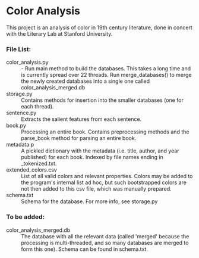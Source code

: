 # Color Analysis

This project is an analysis of color in 19th century literature, done in concert with the Literary Lab at Stanford University.


### File List:

<dl>
  <dt>color_analysis.py</dt>
  <dd>- Run main method to build the databases. This takes a long time and is currently spread over 22 threads. Run merge_databases() to merge the newly created databases into a single one called color_analysis_merged.db</dd>

  <dt>storage.py</dt>
  <dd>Contains methods for insertion into the smaller databases (one for each thread).</dd>

  <dt>sentence.py</dt>
  <dd>Extracts the salient features from each sentence.</dd>

  <dt>book.py</dt>
  <dd>Processing an entire book. Contains preprocessing methods and the parse_book method for parsing an entire book.</dd>

  <dt>metadata.p</dt>
  <dd>A pickled dictionary with the metadata (i.e. title, author, and year published) for each book. Indexed by file names ending in _tokenized.txt.</dd>

  <dt>extended_colors.csv</dt>
  <dd>List of all valid colors and relevant properties. Colors may be added to the program's internal list ad hoc, but such bootstrapped colors are not then added to this csv file, which was manually prepared.</dd>

  <dt>schema.txt</dt>
  <dd>Schema for the database. For more info, see storage.py</dd>
</dl>


### To be added:

<dl>
  <dt>color_analysis_merged.db</dt>
  <dd>The database with all the relevant data (called 'merged' because the processing is multi-threaded, and so many databases are merged to form this one). Schema can be found in schema.txt.</dd>
</dl>
